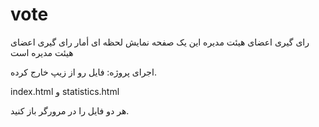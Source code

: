 # vote
رای گیری اعضای هیئت مدیره
این یک صفحه نمایش لحظه ای أمار رای گیری اعضای هیئت مدیره است

اجرای پروژه: فایل رو از زیپ خارج کرده.

 index.html و statistics.html 

 هر دو فایل را در مرورگر باز کنید.
 

